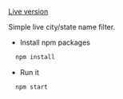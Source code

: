 [Live version](https://alexcushing.github.io/live-city-search/public/index)

Simple live city/state name filter.

- Install npm packages
```bash
  npm install
```

- Run it
```bash
  npm start
```
